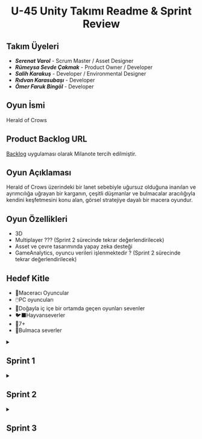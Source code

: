 <h1 align="center"> U-45 Unity Takımı Readme & Sprint Review </h1>


## Takım Üyeleri
- ***Serenat Varol*** - Scrum Master / Asset Designer
- ***Rümeysa Sevde Çakmak*** - Product Owner / Developer
- ***Salih Karakuş*** - Developer / Environmental Designer
- ***Rıdvan Karasubaşı*** - Developer
- ***Ömer Faruk Bingöl*** - Developer


## Oyun İsmi
Herald of Crows

## Product Backlog URL
[Backlog](https://app.milanote.com/1Slqve1Muzpr4R?p=GGTn82gsDdG) uygulaması olarak Milanote tercih edilmiştir.

## Oyun Açıklaması
Herald of Crows üzerindeki bir lanet sebebiyle uğursuz olduğuna inanılan ve ayrımcılığa uğrayan bir karganın, çeşitli düşmanlar ve bulmacalar aracılığıyla kendini keşfetmesini konu alan, görsel stratejiye dayalı bir macera oyundur.

## Oyun Özellikleri
- 3D
- Multiplayer ??? (Sprint 2 sürecinde tekrar değerlendirilecek)
- Asset ve çevre tasarımında yapay zeka desteği
- GameAnalytics, oyuncu verileri işlenmektedir ? (Sprint 2 sürecinde tekrar değerlendirilecek)

## Hedef Kitle
- 👾Maceracı Oyuncular
- 🖱️PC oyuncuları
- 🥀Doğayla iç içe bir ortamda geçen oyunları sevenler
- 🐦‍⬛Hayvanseverler
- 🚸7+
- 🧩Bulmaca severler

<details><summary><h2>Sprint 1</h2> </summary>

* <b>Puanlama Mantığı: </b> Sprint 1 görevlerinin puanlaması;
      <li>görevlerin ne kadar mesai alacağı, </li>
      <li>görevlerin kaç takım üyesini ilgilendirdiği, </li>
      <li>görevlerin tamamen bitmesinin ne kadar zor olduğu,</li>
      <li>görevlerin ne kadar esnekliğe açık olduğu veya risk içerdiği </li>
kriterlerine göre belirlenmiştir. Mavi renkle üzeri çizili görevlerin bitirilmesi, diğer görevlere başlanabilmesi için elzemdir.
* Sprint içi puan değerlendirmesi 100 üzerinden belirlenmiştir. Tüm görevler Milanote'ta bir yapılacaklar listesi şeklinde tutulmuş ve spesifik üyelerin görevleri kendilerine atanmıştır. Sprint 1 görevlerinin hepsi tamamlanarak 100/100 puanla bitmiştir. Bonus olarak User Interface tasarlanmış ve Sprint 3'te olacak bir görevin yükü azaltılmıştır.
* Projenin totalde 350 puan değerinde olması, Sprint 3'ün çıkabilecek sorunlardan ötürü en yüksek puana sahip olması beklenmektedir.
* Sprint 1 süreci bütün takım üyelerinin en az mesai ayırabileceği dönem olduğundan mümkün olduğunca tasarıma, kaynak toplamaya ve herkesin ayrı ayrı çalışmasına karar verilmiştir. Tamamlanan görevler backlog ve iletişim kanallarıyla haberleşilmiş ancak bir araya getirilip temizlik açısından Github repository'sine eklenmemiştir. Ana projeye merge işlemleri bütün takım üyelerinin toplantılarda vereceği kararlarla Sprint 2 sürecinde gerçekleştirilecektir.
* <b>Daily Scrum: </b> Günlük konuşmalar ve anketler Whatsapp üzerinden gerçekleştirilirken toplantılar için fonksiyonabilitesi sebebiyle Discord tercih edilmiştir.
* Toplantılara katılım sağlayamamış üyelerin geri kalmaması açısından kısa görüşme özetleri içeren [ortak bir döküman](https://docs.google.com/document/d/1Ae8FYZowJhssbUb1zqXL1aqo0bAXkMyHa2stOofVKuo/edit?usp=sharing) hazırlanmıştır.

 
* Backlog Görselleri: </br>
![milanote](https://github.com/Sevdecakmak/OUA-Grup45/assets/53650879/62e64f83-c818-41fe-b9f4-672506308ac1) </br>
![canvas_level--area--scene-design-240707_1740](https://github.com/Sevdecakmak/OUA-Grup45/assets/53650879/7ff81fab-7b23-49ad-ae4f-6ff2ee09e9d6) </br>
![canvas_general-inspo--sources-240707_1752](https://github.com/Sevdecakmak/OUA-Grup45/assets/53650879/b795e3e1-8fd2-4caa-b288-4f3e2dbe1489) </br>

   > Sprint içerikleri renk kodlarıyla ayrılacaktır. Sprint 1 mavi başlıklı görevleri içermektedir. Ayrıyeten öncelikli görevler highlightlanmıştır.

* Toplantı ve Sohbet Görselleri, Anketler: </br>
![sprint1wp](https://github.com/Sevdecakmak/OUA-Grup45/assets/53650879/de7bed66-e8f8-4fb3-b7bc-b38e5ef1aa1c)</br>
![image](https://github.com/Sevdecakmak/OUA-Grup45/assets/53650879/6d653f16-1bda-44b5-bcd2-92bb123b15bd) </br>
![discord](https://github.com/Sevdecakmak/OUA-Grup45/assets/53650879/fe19a5b0-5423-40bd-a63f-b9a58411cb6f) </br>


* Seçilen / Tasarlanan bazı Assetler: </br>

<h3 align="center"> <a href="https://sketchfab.com/3d-models/snake-attack-animations-multiple-83c4290cd4b648fd942d4bbc2280a3f6?utm_medium=embed&utm_campaign=share-popup&utm_content=83c4290cd4b648fd942d4bbc2280a3f6" target="_blank" rel="nofollow" style="font-weight: bold; color: #1CAAD9;"> Snake Animations (Multiple) </a> </h3> </br>


<a align="center"> ![snake](https://github.com/Sevdecakmak/OUA-Grup45/assets/53650879/3c8ce126-879a-4183-aed6-743dffd13567) </a>


<h3 align="center"> <a href="https://sketchfab.com/models/e2e6d407b18547d2a9ed37a1707042e1/embed"> Crow Asset </a> </h3> </br>

![crow](https://github.com/Sevdecakmak/OUA-Grup45/assets/53650879/cbd39e6a-adee-4185-91ba-dd951cd6486b)

* <h2>Sprint Review: </h2>
     <li>Oyunun hikayesi belirlendi.</li>
     <li>Oyun içi roadmap çıkarıldı. </li>
     <li>Karakterlere ve oyunun temel temasına, çevre görünüşüne bulmacalara karar verildi.</li>
     <li>Bulmaca sayısına ve oyuncunun bir karga olmasına karar verildi. Karganın hangi mekaniklere sahip olacağı tartışıldı.</li>
     <li>Sprint Review katılımcıları: Serenat Varol, Salih Karakuş, Rümeysa Sevde Çakmak</li>
     <li>Sprint 1 sürecinde iletişim yetersizliği sebebiyle sürecin yavaşladığı belirtildi, ilerleyen süreçte daha koordine bir takım çalışmasının gerekliliği konusunda hemfikir olundu.</li>

* <h2>Sprint Retrospect: </h2>
      <li>Takım içi roller ilk toplantıda belirlenmiştir.</li>
      <li>Sprint içi ve sonraki sprintler üzerine roadmap çıkarıldı.</li>
      <li>Tasarımla kodlama kısmı ikiye ayrılmış ve hem iş yüküne hem de kişisel yönelimlere dayalı görev dağılımına gidilmiştir.</li>
      <li>Tasarım ve kodlama ayrı işlediğinden ötürü assetler ve animasyonlar bu Sprint içinde belli bir düzeyde tamamlanmıştır. Scriptlerle birleştirme işi Sprint 2'ye kalmıştır.</li>
      <li>User Interface taslağı oluşturulmuştur.</li>
     
  
</details>

<details><summary><h2>Sprint 2</h2></summary>

* <b> Sprint içi puan değerlendirmesi </b> Sprint 1'deki gibi 100 üzerinden belirlenmiştir. Bazı opsiyonel veya Sprint 3'e bırakılması kararlaştırılan görevler de görev listesine eklenmiştir. Birkaç bonus görev belirlenmiştir, bu görevler zorunlu olmayan veya Sprint 2 süreci içerisinde bir deadline'a sahip olmayan içeriklerden oluşmaktadır. Görevler yine backlogda yapılacaklar listesi şeklinde tutulmuş, tamamlanan görevler işaretlenmiş ve spesifik üyelerin görevleri kendilerine atanmıştır. Sprint 2 görevlerinin hepsi tamamlanarak 100/100 puanla bitmiştir. 

* Sprint 2 süreci bulmacalar ve oyun mekaniklerine odaklı geçmiştir. Bulmaca bölümlerinin kaçar Unity Sahnesine sahip olacağı, 3D veya 2D içerikler ve hangi bulmacaların kesinlikle ekleneceği, hangilerinin zaman ve kaynak miktarına göre eklenmese de olacağına karar verilmiştir. Bulmaca görevleri ilgi alanları ve mesai sürelerine göre üyeler arasında paylaştırılmıştır. Bulmaca dışındaki görevler de bulmacalarla uğraşmayacak üyeler arasında mümkün olduğunca dengeli bir şekilde paylaştırılmıştır. Tasarımla ilgilenen üyeler bulmaca yapanlarla beraber çalışmış, daily scrum'la sürekli bir feedback sağlanmıştır.
  
* <b>Daily Scrum: </b> Günlük konuşmalar ve anketler Whatsapp üzerinden gerçekleştirilirken toplantılar için fonksiyonabilitesi sebebiyle Discord tercih edilmiştir.

</details>

<details><summary><h2>Sprint 3</h2></summary>

Template olarak hazır, zamanı geldiğinde güncellenecek.

</details>


